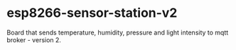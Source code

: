 # esp8266-sensor-station-v2
Board that sends temperature, humidity, pressure and light intensity to mqtt broker - version 2.
